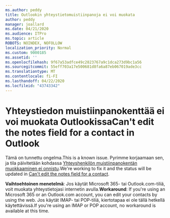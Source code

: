 ```yaml
---
ms.author: peddy
title: Outlookin yhteystietomuistiinpanoja ei voi muokata
author: peddy
manager: joallard
ms.date: 04/21/2020
ms.audience: ITPro
ms.topic: article
ROBOTS: NOINDEX, NOFOLLOW
localization_priority: Normal
ms.custom: 9000185
ms.assetid: ''
ms.openlocfilehash: 9f67a53adfce49c2823767a9c1dca273d9bc1a56
ms.sourcegitcommit: 55eff703a17e500681d8fa6a87eb067019ade3cc
ms.translationtype: MT
ms.contentlocale: fi-FI
ms.lasthandoff: 04/22/2020
ms.locfileid: "43743342"
---
```

# <a name="cant-edit-the-notes-field-for-a-contact-in-outlook"></a><span data-ttu-id="a58a1-102">Yhteystiedon muistiinpanokenttää ei voi muokata Outlookissa</span><span class="sxs-lookup"><span data-stu-id="a58a1-102">Can't edit the notes field for a contact in Outlook</span></span>
<span data-ttu-id="a58a1-103">Tämä on tunnettu ongelma.</span><span class="sxs-lookup"><span data-stu-id="a58a1-103">This is a known issue.</span></span> <span data-ttu-id="a58a1-104">Pyrimme korjaamaan sen, ja tila päivitetään kohdassa [Yhteyshenkilön muistiinpanokentän muokkaaminen ei onnistu](https://support.office.com/article/fb8394ce-04ce-48b5-bae4-be46f77f10fe).</span><span class="sxs-lookup"><span data-stu-id="a58a1-104">We're working to fix it and the status will be updated in [Can't edit the notes field for a contact](https://support.office.com/article/fb8394ce-04ce-48b5-bae4-be46f77f10fe).</span></span>

<span data-ttu-id="a58a1-105">**Vaihtoehtoinen menetelmä**: Jos käytät Microsoft 365- tai Outlook.com-tiliä, voit muokata yhteystietojasi internetin avulla.</span><span class="sxs-lookup"><span data-stu-id="a58a1-105">**Workaround**: If you're using an Microsoft 365 or an Outlook.com account, you can edit your contacts by using the web.</span></span> <span data-ttu-id="a58a1-106">Jos käytät IMAP- tai POP-tiliä, kiertotapaa ei ole tällä hetkellä käytettävissä.</span><span class="sxs-lookup"><span data-stu-id="a58a1-106">If you're using an IMAP or POP account, no workaround is available at this time.</span></span>